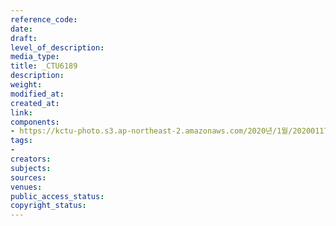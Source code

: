 ```yaml
---
reference_code: 
date: 
draft: 
level_of_description: 
media_type: 
title: _CTU6189
description: 
weight: 
modified_at: 
created_at: 
link: 
components:
- https://kctu-photo.s3.ap-northeast-2.amazonaws.com/2020년/1월/20200117_경마기수+문중원+열사+문재해결+촉구+오체투지+1일차/_CTU6189.jpg
tags:
- 
creators: 
subjects: 
sources: 
venues: 
public_access_status: 
copyright_status: 
---
```

